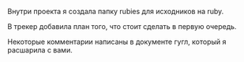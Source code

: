 Внутри проекта я создала папку rubies для исходников на ruby.

В трекер добавила план того, что стоит сделать в первую очередь.

Некоторые комментарии написаны в документе гугл, который я расшарила с вами.

